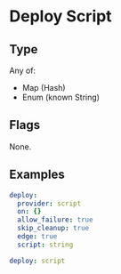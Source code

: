 # Deploy Script



## Type

Any of:

* Map (Hash)
* Enum (known String)

## Flags

None.


## Examples

```yaml
deploy:
  provider: script
  on: {}
  allow_failure: true
  skip_cleanup: true
  edge: true
  script: string
```

```yaml
deploy: script

```

